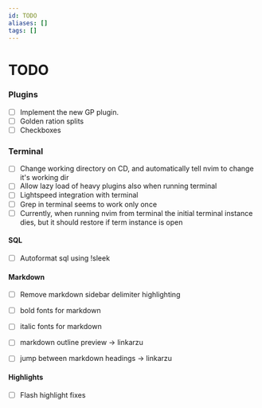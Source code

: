 ```yaml
---
id: TODO
aliases: []
tags: []
---
```

# TODO

### Plugins
- [ ] Implement the new GP plugin. 
- [ ] Golden ration splits
- [ ] Checkboxes 

### Terminal
- [ ] Change working directory on CD, and automatically tell nvim to change it's working dir  
- [ ] Allow lazy load of heavy plugins also when running terminal 
- [ ] Lightspeed integration with terminal 
- [ ] Grep in terminal seems to work only once 
- [ ] Currently, when running nvim from terminal the initial terminal instance dies, but it should restore if term instance is open

#### SQL
- [ ] Autoformat sql using !sleek

#### Markdown
- [ ] Remove markdown sidebar delimiter highlighting
- [ ] bold fonts for markdown
- [ ] italic fonts for markdown 

- [ ] markdown outline preview -> linkarzu
- [ ] jump between markdown headings -> linkarzu

#### Highlights
- [ ] Flash highlight fixes
